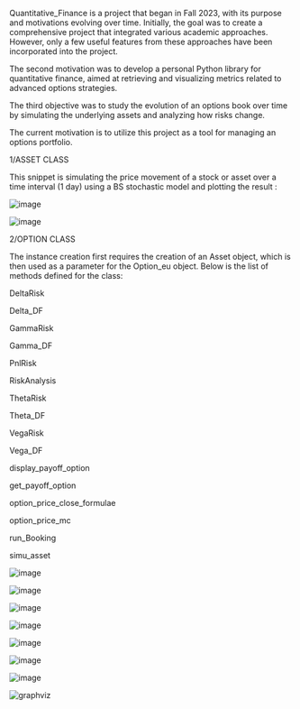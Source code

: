 Quantitative_Finance is a project that began in Fall 2023, with its purpose and motivations evolving over time. Initially, the goal was to create a comprehensive project that integrated various academic approaches. However, only a few useful features from these approaches have been incorporated into the project.

The second motivation was to develop a personal Python library for quantitative finance, aimed at retrieving and visualizing metrics related to advanced options strategies.

The third objective was to study the evolution of an options book over time by simulating the underlying assets and analyzing how risks change.

The current motivation is to utilize this project as a tool for managing an options portfolio.

1/ASSET CLASS

This snippet is simulating the price movement of a stock or asset over a time interval (1 day) using a BS stochastic model and plotting the result :

![image](https://github.com/user-attachments/assets/2b0b20e2-b570-4d22-83d9-4cd6b1e02f61)

![image](https://github.com/user-attachments/assets/76b76de9-ac24-467f-8596-00e9c771fd52)

2/OPTION CLASS

The instance creation first requires the creation of an Asset object, which is then used as a parameter for the Option_eu object. Below is the list of methods defined for the class:

DeltaRisk

Delta_DF

GammaRisk

Gamma_DF

PnlRisk

RiskAnalysis

ThetaRisk

Theta_DF

VegaRisk

Vega_DF

display_payoff_option

get_payoff_option

option_price_close_formulae

option_price_mc

run_Booking

simu_asset

![image](https://github.com/user-attachments/assets/7f6b2033-1fac-4330-9eab-6d2d4ba51a42)

![image](https://github.com/user-attachments/assets/d92ea114-02d1-41bc-b50a-c53e47f917ee)

![image](https://github.com/user-attachments/assets/781efd1d-483e-41d2-ab05-6152e34dbc84)

![image](https://github.com/user-attachments/assets/c96f2fb2-fb79-4d27-a2ba-0b73421431dd)

![image](https://github.com/user-attachments/assets/5e8c945e-8641-405c-b02a-c5484dd9c8eb)

![image](https://github.com/user-attachments/assets/faad6a5c-444a-4993-975d-35a3c12c4fdf)

![image](https://github.com/user-attachments/assets/04fb714f-a99e-42fd-a135-e33332b086a3)



![graphviz](https://github.com/user-attachments/assets/c7cde25a-0317-4ea7-84bd-7d4e8f35b87a)
